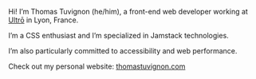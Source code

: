 Hi! I’m Thomas Tuvignon (he/him), a front-end web developer working at [Ultrō](https://ultro.fr) in Lyon, France.

I’m a CSS enthusiast and I’m specialized in Jamstack technologies.

I’m also particularly committed to accessibility and web performance.

Check out my personal website: [thomastuvignon.com](https://thomastuvignon.com)
